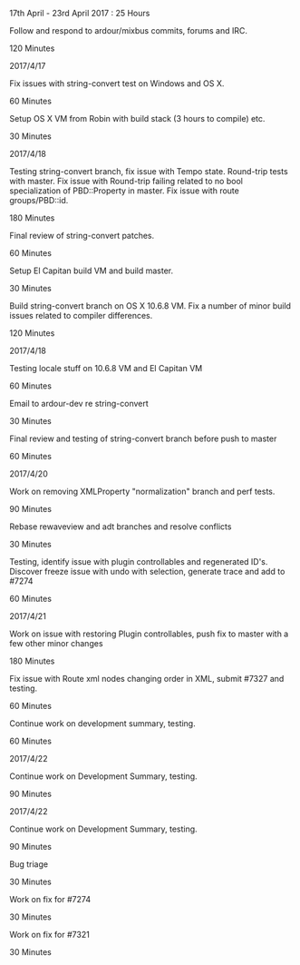 17th April - 23rd April 2017 : 25 Hours

Follow and respond to ardour/mixbus commits, forums and IRC.

120 Minutes

2017/4/17

Fix issues with string-convert test on Windows and OS X.

60 Minutes

Setup OS X VM from Robin with build stack (3 hours to compile) etc.

30 Minutes

2017/4/18

Testing string-convert branch, fix issue with Tempo state. Round-trip tests
with master. Fix issue with Round-trip failing related to no bool
specialization of PBD::Property in master. Fix issue with route groups/PBD::id.

180 Minutes

Final review of string-convert patches.

60 Minutes

Setup El Capitan build VM and build master.

30 Minutes

Build string-convert branch on OS X 10.6.8 VM. Fix a number of minor build
issues related to compiler differences.

120 Minutes

2017/4/18

Testing locale stuff on 10.6.8 VM and El Capitan VM

60 Minutes

Email to ardour-dev re string-convert

30 Minutes

Final review and testing of string-convert branch before push to master

60 Minutes

2017/4/20

Work on removing XMLProperty "normalization" branch and perf tests.

90 Minutes

Rebase rewaveview and adt branches and resolve conflicts

30 Minutes

Testing, identify issue with plugin controllables and regenerated ID's.
Discover freeze issue with undo with selection, generate trace and add to #7274

60 Minutes

2017/4/21

Work on issue with restoring Plugin controllables, push fix to master with a
few other minor changes

180 Minutes

Fix issue with Route xml nodes changing order in XML, submit #7327 and testing.

60 Minutes

Continue work on development summary, testing.

60 Minutes

2017/4/22

Continue work on Development Summary, testing.

90 Minutes

2017/4/22

Continue work on Development Summary, testing.

90 Minutes

Bug triage

30 Minutes

Work on fix for #7274

30 Minutes

Work on fix for #7321

30 Minutes

